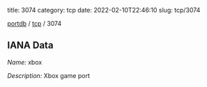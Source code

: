 title: 3074
category: tcp
date: 2022-02-10T22:46:10
slug: tcp/3074

[portdb](/) / [tcp](/category/tcp.html) / 3074


## IANA Data

_Name:_ xbox

_Description:_ Xbox game port

